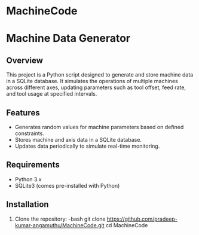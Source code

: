 # MachineCode
# Machine Data Generator

## Overview
This project is a Python script designed to generate and store machine data in a SQLite database. It simulates the operations of multiple machines across different axes, updating parameters such as tool offset, feed rate, and tool usage at specified intervals.

## Features
- Generates random values for machine parameters based on defined constraints.
- Stores machine and axis data in a SQLite database.
- Updates data periodically to simulate real-time monitoring.

## Requirements
- Python 3.x
- SQLite3 (comes pre-installed with Python)

## Installation
1. Clone the repository:
   -bash
   git clone https://github.com/pradeep-kumar-angamuthu/MachineCode.git
   cd MachineCode

